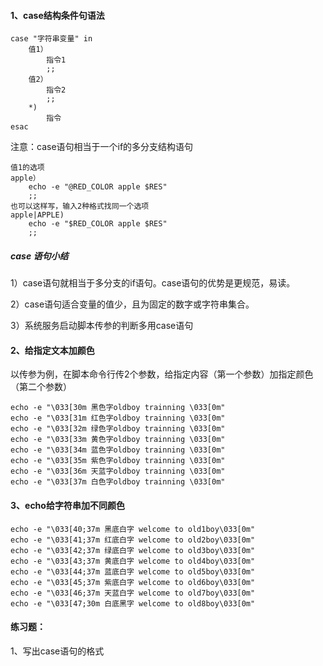 #### 1、case结构条件句语法

```
case "字符串变量" in
    值1）
        指令1
        ;;
    值2）
        指令2
        ;;
    *)
        指令
esac
```

注意：case语句相当于一个if的多分支结构语句

```
值1的选项
apple）
    echo -e "@RED_COLOR apple $RES"
    ;;
也可以这样写，输入2种格式找同一个选项
apple|APPLE)
    echo -e "$RED_COLOR apple $RES"
    ;;
```

##### case 语句小结

1）case语句就相当于多分支的if语句。case语句的优势是更规范，易读。

2）case语句适合变量的值少，且为固定的数字或字符串集合。

3）系统服务启动脚本传参的判断多用case语句

#### 2、给指定文本加颜色

以传参为例，在脚本命令行传2个参数，给指定内容（第一个参数）加指定颜色（第二个参数）

```
echo -e "\033[30m 黑色字oldboy trainning \033[0m"
echo -e "\033[31m 红色字oldboy trainning \033[0m"
echo -e "\033[32m 绿色字oldboy trainning \033[0m"
echo -e "\033[33m 黄色字oldboy trainning \033[0m"
echo -e "\033[34m 蓝色字oldboy trainning \033[0m"
echo -e "\033[35m 紫色字oldboy trainning \033[0m"
echo -e "\033[36m 天蓝字oldboy trainning \033[0m"
echo -e "\033[37m 白色字oldboy trainning \033[0m"
```

#### 3、echo给字符串加不同颜色

```
echo -e "\033[40;37m 黑底白字 welcome to old1boy\033[0m"
echo -e "\033[41;37m 红底白字 welcome to old2boy\033[0m"
echo -e "\033[42;37m 绿底白字 welcome to old3boy\033[0m"
echo -e "\033[43;37m 黄底白字 welcome to old4boy\033[0m"
echo -e "\033[44;37m 蓝底白字 welcome to old5boy\033[0m"
echo -e "\033[45;37m 紫底白字 welcome to old6boy\033[0m"
echo -e "\033[46;37m 天蓝白字 welcome to old7boy\033[0m"
echo -e "\033[47;30m 白底黑字 welcome to old8boy\033[0m"
```

#### 练习题：

1、写出case语句的格式



